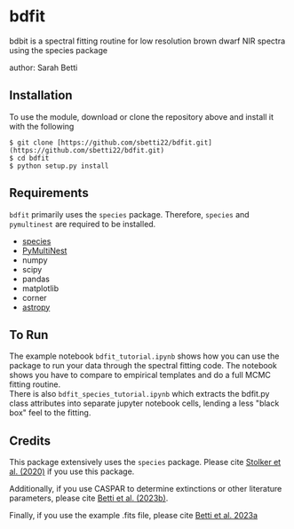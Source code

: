 # bdfit
bdbit is a spectral fitting routine for low resolution brown dwarf NIR spectra using the species package 

author: Sarah Betti

## Installation 
To use the module, download or clone the repository above and install it with the following 
```
$ git clone [https://github.com/sbetti22/bdfit.git](https://github.com/sbetti22/bdfit.git)
$ cd bdfit
$ python setup.py install
````

## Requirements
```bdfit``` primarily uses the ```species``` package.  Therefore, ```species``` and ```pymultinest``` are required to be installed.  
  - [species](https://species.readthedocs.io/en/latest/index.html)
  - [PyMultiNest](https://johannesbuchner.github.io/PyMultiNest/install.html#building-the-libraries)
  - numpy
  - scipy
  - pandas
  - matplotlib
  - corner
  - [astropy](https://www.astropy.org)


## To Run
The example notebook ```bdfit_tutorial.ipynb``` shows how you can use the package to run your data through the spectral fitting code.  The notebook shows you have to compare to empirical templates and do a full MCMC fitting routine.  
There is also ```bdfit_species_tutorial.ipynb``` which extracts the bdfit.py class attributes into separate jupyter notebook cells, lending a less "black box" feel to the fitting.   

## Credits
This package extensively uses the ```species``` package. Please cite [Stolker et al. (2020)](https://ui.adsabs.harvard.edu/abs/2020A%26A...635A.182S) if you use this package.  

Additionally, if you use CASPAR to determine extinctions or other literature parameters, please cite [Betti et al. (2023b)](https://ui.adsabs.harvard.edu/abs/2023AJ....166..262B/abstract).

Finally, if you use the example .fits file, please cite [Betti et al. 2023a](https://ui.adsabs.harvard.edu/abs/2023PhDT........13B/abstract)
